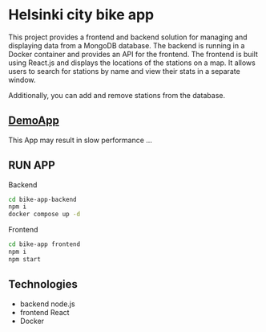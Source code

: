 # Helsinki city bike app

This project provides a frontend and backend solution for managing and displaying data from a MongoDB database. The backend is running in a Docker container and provides an API for the frontend. The frontend is built using React.js and displays the locations of the stations on a map. It allows users to search for stations by name and view their stats in a separate window. 

Additionally, you can add and remove stations from the database.

## [DemoApp](https://hsl-1s0l.onrender.com)
This App may result in slow performance ...

## RUN APP
Backend
```sh
cd bike-app-backend
npm i
docker compose up -d
```
Frontend
```sh
cd bike-app frontend
npm i
npm start
```
## Technologies
- backend node.js 
- frontend React
- Docker
